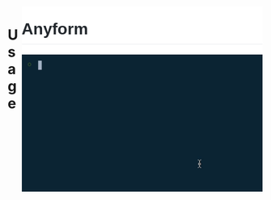 <img src="/packages/config/readme_resources/header2.png" align="right" height="95px">

<img src="/packages/config/readme_resources/demo1.gif" align="right" width="476px">

<img src="/packages/config/readme_resources/empty.png" align="right" height="8px">

# Usage




